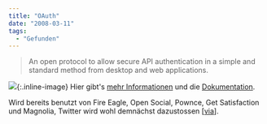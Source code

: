 ```yaml
---
title: "OAuth"
date: "2008-03-11"
tags:
  - "Gefunden"
---
```


> An open protocol to allow secure API authentication in a simple and standard method from desktop and web applications.

![](/images/codecandies/ZZ422C9BBC.jpg){:.inline-image} Hier gibt's [mehr Informationen](http://oauth.net/about/) und die [Dokumentation](http://oauth.net/documentation).

Wird bereits benutzt von Fire Eagle, Open Social, Pownce, Get Satisfaction und Magnolia, Twitter wird wohl demnächst dazustossen \[[via](http://www.readwriteweb.com/archives/4_technologies_for_portability.php)\].
